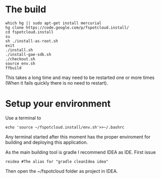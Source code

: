 # The build #
```
which hg || sudo apt-get install mercurial
hg clone https://code.google.com/p/fspotcloud.install/ 
cd fspotcloud.install
su
sh ./install-as-root.sh
exit
./install.sh
./install-gae-sdk.sh
./checkout.sh
source env.sh
ffbuild
```
This takes a long time and may need to be restarted one or more times
(When it fails quickly there is no need to restart).
# Setup your environment #
Use a terminal to
```
echo 'source ~/fspotcloud.install/env.sh'>>~/.bashrc
```
Any terminal started after this moment has the proper enviroment for
building and deploying this application.

As the main building tool is gradle I recommend IDEA as IDE.
First issue
```
reidea #The alias for "gradle cleanIdea idea"
```
Then open the ~/fspotcloud folder as project in IDEA.